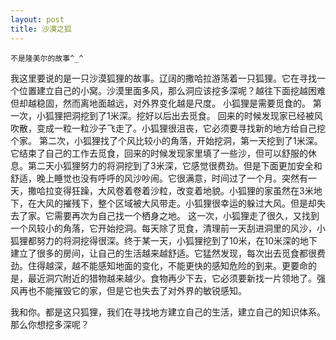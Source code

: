 ```yaml
---
layout: post
title: 沙漠之狐 
---
```


>
    不是隆美尔的故事^_^

我这里要说的是一只沙漠狐狸的故事。辽阔的撒哈拉游荡着一只狐狸。它在寻找一个位置建立自己的小窝。沙漠里面多风，那么洞应该挖多深呢？越往下面挖越困难但却越稳固，然而离地面越远，对外界变化越是尺度。 小狐狸是需要觅食的。
第一次，小狐狸把洞挖到了1米深。挖好以后出去觅食。 回来的时候发现家已经被风吹散，变成一粒一粒沙子飞走了。小狐狸很沮丧，它必须要寻找新的地方给自己挖个家。
第二次，小狐狸找了个风比较小的角落，开始挖洞，第一天挖到了1米深。它结束了自己的工作去觅食，回来的时候发现家里填了一些沙，但可以舒服的休息。第二天小狐狸努力的将洞挖到了3米深，它感觉很费劲。但是下面更加安全和舒适，晚上睡觉也没有呼呼的风沙吵闹。它很满意，时间过了一个月。突然有一天，撒哈拉变得狂躁，大风卷着卷着沙粒，改变着地貌。小狐狸的家虽然在3米地下，在大风的摧残下，整个区域被大风带走。小狐狸很幸运的躲过大风。但是却失去了家。它需要再次为自己找一个栖身之地。
这一次，小狐狸走了很久，又找到一个风较小的角落，它开始挖洞。每天除了觅食，清理前一天刮进洞里的风沙，小狐狸都努力的将洞挖得很深。终于某一天，小狐狸挖到了10米，在10米深的地下建立了很多的房间，让自己的生活越来越舒适。它猛然发现，每次出去觅食都很费劲。住得越深，越不能感知地面的变化，不能更快的感知危险的到来。更要命的是，最近洞穴附近的猎物越来越少。食物再少下去，它必须要新找一片领地了。强风再也不能摧毁它的家，但是它也失去了对外界的敏锐感知。


我和你。都是这只狐狸，我们在寻找地方建立自己的生活，建立自己的知识体系。 那么你想挖多深呢？
